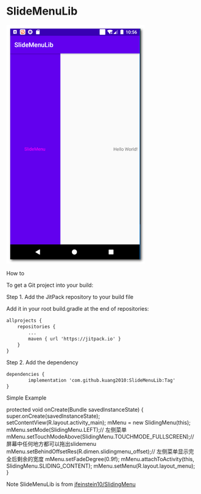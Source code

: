 # SlideMenuLib

![Image text](1.png)


How to

To get a Git project into your build:

Step 1. Add the JitPack repository to your build file


Add it in your root build.gradle at the end of repositories:

	allprojects {
		repositories {
			...
			maven { url 'https://jitpack.io' }
		}
	}
Step 2. Add the dependency

	dependencies {
	        implementation 'com.github.kuang2010:SlideMenuLib:Tag'
	}
	



Simple Example



   protected void onCreate(Bundle savedInstanceState) {
        super.onCreate(savedInstanceState);
        setContentView(R.layout.activity_main);
        mMenu = new SlidingMenu(this);
        mMenu.setMode(SlidingMenu.LEFT);// 左侧菜单
        mMenu.setTouchModeAbove(SlidingMenu.TOUCHMODE_FULLSCREEN);//屏幕中任何地方都可以拖出slidemenu
        mMenu.setBehindOffsetRes(R.dimen.slidingmenu_offset);// 左侧菜单显示完全后剩余的宽度
        mMenu.setFadeDegree(0.9f);
        mMenu.attachToActivity(this, SlidingMenu.SLIDING_CONTENT);
        mMenu.setMenu(R.layout.layout_menu);
    }



Note SlideMenuLib is from [jfeinstein10/SlidingMenu](https://github.com/jfeinstein10/SlidingMenu)
